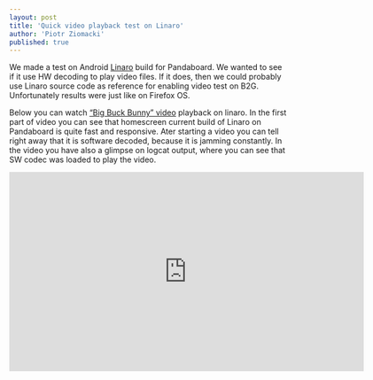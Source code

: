 ```yaml
---
layout: post
title: 'Quick video playback test on Linaro'
author: 'Piotr Ziomacki'
published: true
---
```


We made a test on Android [Linaro](http://www.linaro.org/) build for Pandaboard. We wanted to see if it use HW decoding to play video files. If it does, then we could probably use Linaro source code as reference for enabling video test on B2G. Unfortunately results were just like on Firefox OS.

<!--more-->

Below you can watch [“Big Buck Bunny” video](http://camendesign.com/code/video_for_everybody/test.html) playback on linaro. In the first part of video you can see that homescreen current build of Linaro on Pandaboard is quite fast and responsive. Ater starting a video you can tell right away that it is software decoded, because it is jamming constantly. In the video you have also a glimpse on logcat output, where you can see that SW codec was loaded to play the video.

<iframe width="640" height="360" src="http://www.youtube.com/embed/wLDk6FCD-yY" frameborder="0" allowfullscreen></iframe>







